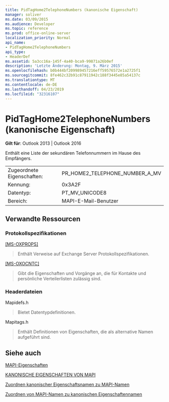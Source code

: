 ```yaml
---
title: PidTagHome2TelephoneNumbers (kanonische Eigenschaft)
manager: soliver
ms.date: 03/09/2015
ms.audience: Developer
ms.topic: reference
ms.prod: office-online-server
localization_priority: Normal
api_name:
- PidTagHome2TelephoneNumbers
api_type:
- HeaderDef
ms.assetid: 5a3cc16a-145f-4a40-bca9-99871a26b0ef
description: 'Letzte Änderung: Montag, 9. März 2015'
ms.openlocfilehash: b0b444bf209989457216eff59576572e1a2725f1
ms.sourcegitcommit: 8fe462c32b91c87911942c188f3445e85a54137c
ms.translationtype: MT
ms.contentlocale: de-DE
ms.lasthandoff: 04/23/2019
ms.locfileid: "32316107"
---
```

# <a name="pidtaghome2telephonenumbers-canonical-property"></a>PidTagHome2TelephoneNumbers (kanonische Eigenschaft)

  
  
**Gilt für**: Outlook 2013 | Outlook 2016 
  
Enthält eine Liste der sekundären Telefonnummern im Hause des Empfängers.
  
|||
|:-----|:-----|
|Zugeordnete Eigenschaften:  <br/> |PR_HOME2_TELEPHONE_NUMBER_A_MV  <br/> |
|Kennung:  <br/> |0x3A2F  <br/> |
|Datentyp:  <br/> |PT_MV_UNICODE8  <br/> |
|Bereich:  <br/> |MAPI-E-Mail-Benutzer  <br/> |
   
## <a name="related-resources"></a>Verwandte Ressourcen

### <a name="protocol-specifications"></a>Protokollspezifikationen

[[MS-OXPROPS]](https://msdn.microsoft.com/library/f6ab1613-aefe-447d-a49c-18217230b148%28Office.15%29.aspx)
  
> Enthält Verweise auf Exchange Server Protokollspezifikationen.
    
[[MS-OXOCNTC]](https://msdn.microsoft.com/library/9b636532-9150-4836-9635-9c9b756c9ccf%28Office.15%29.aspx)
  
> Gibt die Eigenschaften und Vorgänge an, die für Kontakte und persönliche Verteilerlisten zulässig sind.
    
### <a name="header-files"></a>Headerdateien

Mapidefs.h
  
> Bietet Datentypdefinitionen.
    
Mapitags.h
  
> Enthält Definitionen von Eigenschaften, die als alternative Namen aufgeführt sind.
    
## <a name="see-also"></a>Siehe auch



[MAPI-Eigenschaften](mapi-properties.md)
  
[KANONISCHE EIGENSCHAFTEN VON MAPI](mapi-canonical-properties.md)
  
[Zuordnen kanonischer Eigenschaftsnamen zu MAPI-Namen](mapping-canonical-property-names-to-mapi-names.md)
  
[Zuordnen von MAPI-Namen zu kanonischen Eigenschaftennamen](mapping-mapi-names-to-canonical-property-names.md)

